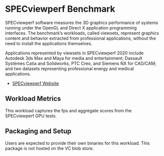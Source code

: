 # SPECviewperf Benchmark
SPECviewperf software measures the 3D graphics performance of systems running under the OpenGL and Direct X application programming interfaces. The benchmark’s workloads, called viewsets, represent graphics content and behavior extracted from professional applications, without the need to install the applications themselves. 

Applications represented by viewsets in SPECviewperf 2020 include Autodesk 3ds Max and Maya for media and entertainment; Dassault Systèmes Catia and Solidworks, PTC Creo, and Siemens NX for CAD/CAM; and two datasets representing professional energy and medical applications.

* [SPECviewperf Website](https://www.spec.org/gwpg/publish/vp2020_rel.html)

## Workload Metrics
This workload captures the fps and aggregate scores from the SPECviewperf GPU tests.

## Packaging and Setup
Users are expected to provide their own binaries for this workload. This package is not hosted on the VC blob store.


